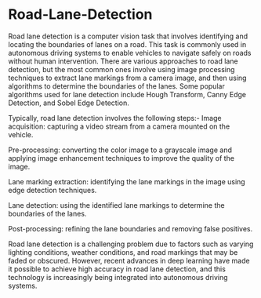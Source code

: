 # Road-Lane-Detection
Road lane detection is a computer vision task that involves identifying and locating the boundaries of lanes on a road. This task is commonly used in autonomous driving systems to enable vehicles to navigate safely on roads without human intervention.
There are various approaches to road lane detection, but the most common ones involve using image processing techniques to extract lane markings from a camera image, and then using algorithms to determine the boundaries of the lanes. Some popular algorithms used for lane detection include Hough Transform, Canny Edge Detection, and Sobel Edge Detection.

Typically, road lane detection involves the following steps:-
Image acquisition: capturing a video stream from a camera mounted on the vehicle.

Pre-processing: converting the color image to a grayscale image and applying image enhancement techniques to improve the quality of the image.

Lane marking extraction: identifying the lane markings in the image using edge detection techniques.

Lane detection: using the identified lane markings to determine the boundaries of the lanes.

Post-processing: refining the lane boundaries and removing false positives.

Road lane detection is a challenging problem due to factors such as varying lighting conditions, weather conditions, and road markings that may be faded or obscured. However, recent advances in deep learning have made it possible to achieve high accuracy in road lane detection, and this technology is increasingly being integrated into autonomous driving systems.




